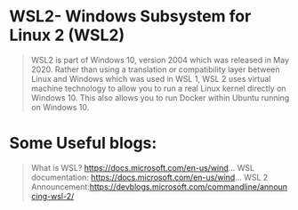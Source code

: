 # WSL2- Windows Subsystem for Linux 2 (WSL2)

> WSL2 is part of Windows 10, version 2004 which was released in May 2020. Rather than using a translation or compatibility layer between Linux and Windows which was used in WSL 1, WSL 2 uses virtual machine technology to allow you to run a real Linux kernel directly on Windows 10. This also allows you to run Docker within Ubuntu running on Windows 10.

# Some Useful blogs: 

> What is WSL? https://docs.microsoft.com/en-us/wind...
> WSL documentation: https://docs.microsoft.com/en-us/wind...
> WSL 2 Announcement:https://devblogs.microsoft.com/commandline/announcing-wsl-2/

